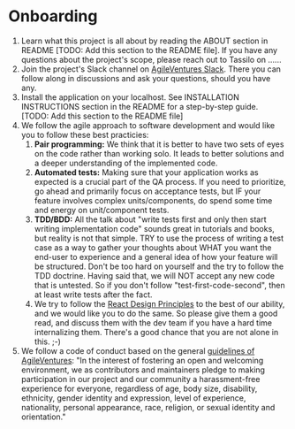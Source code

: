# Onboarding

1. Learn what this project is all about by reading the ABOUT section in README [TODO: Add this section to the README file]. If you have any questions about the project's scope, please reach out to Tassilo on ......
2. Join the project's Slack channel on [AgileVentures Slack](https://agileventures.slack.com/archives/C029UAAMRTL). There you can follow along in discussions and ask your questions, should you have any.
3. Install the application on your localhost. See INSTALLATION INSTRUCTIONS section in the README for a step-by-step guide. [TODO: Add this section to the README file]
4. We follow the agile approach to software development and would like you to follow these best practicies:
   1. **Pair programming:** We think that it is better to have two sets of eyes on the code rather than working solo. It leads to better solutions and a deeper understanding of the implemented code. 
   2. **Automated tests:** Making sure that your application works as expected is a crucial part of the QA process. If you need to prioritize, go ahead and primarily focus on acceptance tests, but IF your feature involves complex units/components, do spend some time and energy on unit/component tests. 
   3. **TDD/BDD:** All the talk about "write tests first and only then start writing implementation code" sounds great in tutorials and books, but reality is not that simple. TRY to use the process of writing a test case as a way to gather your thoughts about WHAT you want the end-user to experience and a general idea of how your feature will be structured. Don't be too hard on yourself and the try to follow the TDD doctrine. Having said that, we will NOT accept any new code that is untested. So if you don't follow "test-first-code-second", then at least write tests after the fact. 
   4. We try to follow the [React Design Principles](https://reactjs.org/docs/design-principles.html) to the best of our ability, and we would like you to do the same. So please give them a good read, and discuss them with the dev team if you have a hard time internalizing them. There's a good chance that you are not alone in this. ;-)
5. We follow a code of conduct based on the general [guidelines of AgileVentures](https://github.com/AgileVentures/WebsiteOne/blob/develop/CODE_OF_CONDUCT.md): "In the interest of fostering an open and welcoming environment, we as contributors and maintainers pledge to making participation in our project and our community a harassment-free experience for everyone, regardless of age, body size, disability, ethnicity, gender identity and expression, level of experience, nationality, personal appearance, race, religion, or sexual identity and orientation."
